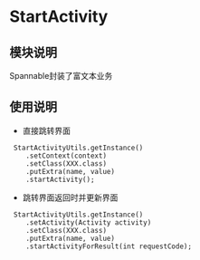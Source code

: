 # StartActivity

## 模块说明
Spannable封装了富文本业务

## 使用说明

* 直接跳转界面
```
 StartActivityUtils.getInstance()
    .setContext(context)
    .setClass(XXX.class)
    .putExtra(name, value)
    .startActivity();
```
* 跳转界面返回时并更新界面
```
 StartActivityUtils.getInstance()
    .setActivity(Activity activity)
    .setClass(XXX.class)
    .putExtra(name, value)
    .startActivityForResult(int requestCode);
```